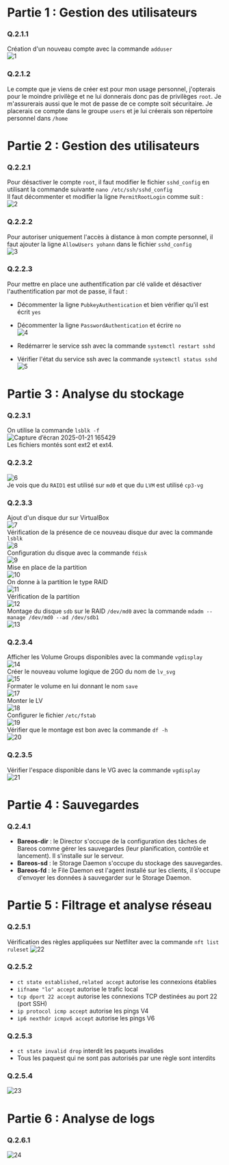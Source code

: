 # Partie 1 : Gestion des utilisateurs

### Q.2.1.1
Création d'un nouveau compte avec la commande `adduser`  
![1](https://github.com/user-attachments/assets/e6f68fdc-4ad9-44ad-b4a9-059d61d546c8)  


### Q.2.1.2
Le compte que je viens de créer est pour mon usage personnel, j'opterais pour le moindre privilège et ne lui donnerais donc pas de privilèges `root`.
Je m'assurerais aussi que le mot de passe de ce compte soit sécuritaire.
Je placerais ce compte dans le groupe `users` et je lui créerais son répertoire personnel dans `/home`


# Partie 2 : Gestion des utilisateurs

### Q.2.2.1
Pour désactiver le compte `root`, il faut modifier le fichier `sshd_config` en utilisant la commande suivante `nano /etc/ssh/sshd_config`  
Il faut décommenter et modifier la ligne `PermitRootLogin` comme suit :  
![2](https://github.com/user-attachments/assets/bf4d0d3e-3338-4301-ba13-17821ad2f047)  


### Q.2.2.2
Pour autoriser uniquement l'accès à distance à mon compte personnel, il faut ajouter la ligne `AllowUsers yohann` dans le fichier `sshd_config`  
![3](https://github.com/user-attachments/assets/7752890d-334e-474b-8d02-803fa011636c)  


### Q.2.2.3
Pour mettre en place une authentification par clé valide et désactiver l'authentification par mot de passe, il faut :
  - Décommenter la ligne `PubkeyAuthentication` et bien vérifier qu'il est écrit `yes`
  - Décommenter la ligne `PasswordAuthentication` et écrire `no`  
![4](https://github.com/user-attachments/assets/0f2d1ec4-4a0d-45a9-83f2-3ef227f64d53)  

  - Redémarrer le service ssh avec la commande `systemctl restart sshd`
  - Vérifier l'état du service ssh avec la commande `systemctl status sshd`
![5](https://github.com/user-attachments/assets/4d83cd88-0b0b-4ade-8498-01af31ff4666)  



# Partie 3 : Analyse du stockage

### Q.2.3.1
On utilise la commande `lsblk -f`  
![Capture d’écran 2025-01-21 165429](https://github.com/user-attachments/assets/53db371c-ce1a-43fe-a005-ab0835117782)  
Les fichiers montés sont ext2 et ext4.  


### Q.2.3.2
![6](https://github.com/user-attachments/assets/4bfbd014-c754-4089-9e56-534a6d0ed8fa)  
Je vois que du `RAID1` est utilisé sur `md0` et que du `LVM` est utilisé `cp3-vg`


### Q.2.3.3
Ajout d'un disque dur sur VirtualBox  
![7](https://github.com/user-attachments/assets/8e31067a-135b-4044-9106-6f0f1134907f)  
Vérification de la présence de ce nouveau disque dur avec la commande `lsblk`  
![8](https://github.com/user-attachments/assets/74cc6ca3-ccd3-45fe-9755-693d79af20f0)  
Configuration du disque avec la commande `fdisk`  
![9](https://github.com/user-attachments/assets/067a3098-4744-46eb-80ce-7f96e34cfbfc)  
Mise en place de la partition  
![10](https://github.com/user-attachments/assets/e1b7f4d1-ee9a-489f-94d7-e9d68acc6f34)  
On donne à la partition le type RAID  
![11](https://github.com/user-attachments/assets/d35a4b2a-d889-472c-a290-4589ef475c89)  
Vérification de la partition  
![12](https://github.com/user-attachments/assets/8eb7db07-6d46-4527-ba5b-9e2c52201936)  
Montage du disque `sdb` sur le RAID `/dev/md0` avec la commande `mdadm --manage /dev/md0 --ad /dev/sdb1`  
![13](https://github.com/user-attachments/assets/5fed9360-f287-4cc2-b76d-c052c1917075)  


### Q.2.3.4
Afficher les Volume Groups disponibles avec la commande `vgdisplay`  
![14](https://github.com/user-attachments/assets/890f7a50-6f5d-428c-a9fc-30ea09f54c61)  
Créer le nouveau volume logique de 2GO du nom de `lv_svg`  
![15](https://github.com/user-attachments/assets/c3ea91a5-9168-4f75-9d4a-b53165037109)  
Formater le volume en lui donnant le nom `save`  
![17](https://github.com/user-attachments/assets/13b71f78-7edc-4c05-9ad1-ae97d9cfb7fb)  
Monter le LV  
![18](https://github.com/user-attachments/assets/3a666bc7-cdb3-48b4-b140-8a1b17fcb3f9)  
Configurer le fichier `/etc/fstab`  
![19](https://github.com/user-attachments/assets/dcbda843-2943-4189-95f1-d308c4ea993a)  
Vérifier que le montage est bon avec la commande `df -h`  
![20](https://github.com/user-attachments/assets/75a9eaa8-b492-4cb4-829e-85d77b9c5743)  


### Q.2.3.5
Vérifier l'espace disponible dans le VG avec la commande `vgdisplay`  
![21](https://github.com/user-attachments/assets/c9c514e8-c0b3-450e-8c57-e25149696ca3)  



# Partie 4 : Sauvegardes

### Q.2.4.1
- **Bareos-dir** : le Director s'occupe de la configuration des tâches de Bareos comme gérer les sauvegardes (leur planification, contrôle et lancement). Il s'installe sur le serveur.
- **Bareos-sd** : le Storage Daemon s'occupe du stockage des sauvegardes.
- **Bareos-fd** : le File Daemon est l'agent installé sur les clients, il s'occupe d'envoyer les données à sauvegarder sur le Storage Daemon.



# Partie 5 : Filtrage et analyse réseau

### Q.2.5.1
Vérification des règles appliquées sur Netfilter avec la commande `nft list ruleset`
![22](https://github.com/user-attachments/assets/c5d049a0-e688-42b6-b537-cddf8ce2ea3c)


### Q.2.5.2
- `ct state established,related accept` autorise les connexions établies
- `iifname "lo" accept` autorise le trafic local
- `tcp dport 22 accept` autorise les connexions TCP destinées au port 22 (port SSH)
- `ip protocol icmp accept` autorise les pings V4
- `ip6 nexthdr icmpv6 accept` autorise les pings V6


### Q.2.5.3
- `ct state invalid drop` interdit les paquets invalides
- Tous les paquest qui ne sont pas autorisés par une règle sont interdits


### Q.2.5.4
![23](https://github.com/user-attachments/assets/842148fc-798c-46cb-a4a2-70a9e7dbd473)



# Partie 6 : Analyse de logs

### Q.2.6.1
![24](https://github.com/user-attachments/assets/b4bcdfcd-aeae-4647-ab4e-19d61b8f54a0)

